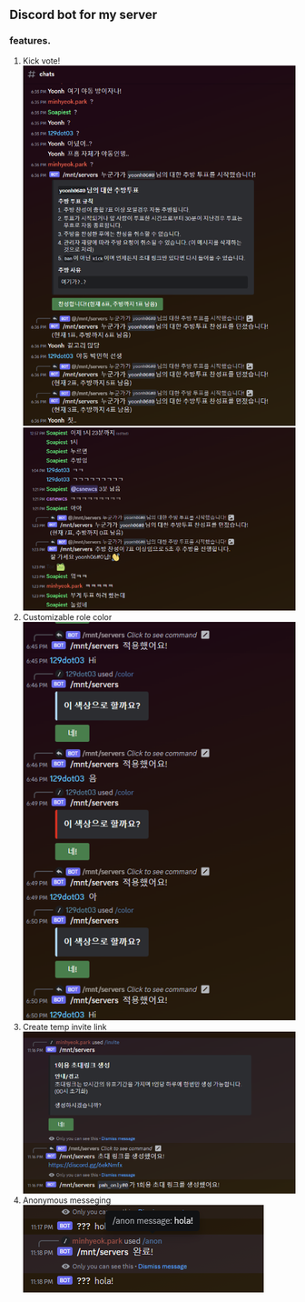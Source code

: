 ## Discord bot for my server

### features.
1. Kick vote!\
  ![](docs/kickvote-demo.png)\
  ![](docs/kickvote-demo2.png)
2. Customizable role color\
  ![](docs/color-demo.png)
3. Create temp invite link\
  ![](docs/invite-demo.png)
4. Anonymous messeging\
  ![](docs/anon-demo.png)
